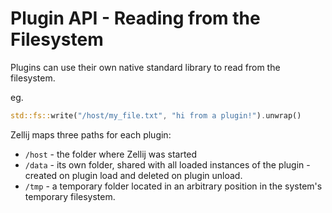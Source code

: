 # Plugin API - Reading from the Filesystem
Plugins can use their own native standard library to read from the filesystem.

eg.
```rust
std::fs::write("/host/my_file.txt", "hi from a plugin!").unwrap()
```

Zellij maps three paths for each plugin:
  - `/host` - the folder where Zellij was started
  - `/data` - its own folder, shared with all loaded instances of the plugin - created on plugin load and deleted on plugin unload.
  - `/tmp` - a temporary folder located in an arbitrary position in the system's temporary filesystem.

